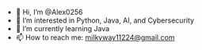 - 👋 Hi, I’m @Alex0256
- 👀 I’m interested in Python, Java, AI, and Cybersecurity
- 🌱 I’m currently learning Java
- 📫 How to reach me: milkyway11224@gmail.com

<!---
Alex0256/Alex0256 is a ✨ special ✨ repository because its `README.md` (this file) appears on your GitHub profile.
You can click the Preview link to take a look at your changes.
--->
